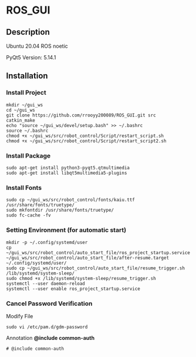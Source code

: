 # ROS_GUI

## Description

Ubuntu 20.04 ROS noetic

PyQt5 Version: 5.14.1

## Installation

### Install Project
```
mkdir ~/gui_ws
cd ~/gui_ws
git clone https://github.com/rrooyy200089/ROS_GUI.git src
catkin_make
echo "source ~/gui_ws/devel/setup.bash" >> ~/.bashrc
source ~/.bashrc
chmod +x ~/gui_ws/src/robot_control/Script/restart_script.sh
chmod +x ~/gui_ws/src/robot_control/Script/restart_script2.sh
```

### Install Package
```
sudo apt-get install python3-pyqt5.qtmultimedia
sudo apt-get install libqt5multimedia5-plugins
```

### Install Fonts
```
sudo cp ~/gui_ws/src/robot_control/fonts/kaiu.ttf /usr/share/fonts/truetype/
sudo mkfontdir /usr/share/fonts/truetype/
sudo fc-cache -fv
```

### Setting Environment (for automatic start)
```
mkdir -p ~/.config/systemd/user
cp ~/gui_ws/src/robot_control/auto_start_file/ros_project_startup.service ~/gui_ws/src/robot_control/auto_start_file/after-resume.target ~/.config/systemd/user/
sudo cp ~/gui_ws/src/robot_control/auto_start_file/resume_trigger.sh /lib/systemd/system-sleep/
sudo chmod +x /lib/systemd/system-sleep/resume_trigger.sh
systemctl --user daemon-reload
systemctl --user enable ros_project_startup.service
```

### Cancel Password Verification
Modify File
```
sudo vi /etc/pam.d/gdm-password
```
Annotation **@include common-auth**
```
# @include common-auth
```